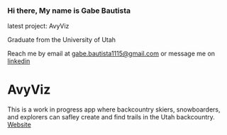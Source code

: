 ### Hi there, My name is Gabe Bautista

latest project: AvyViz

Graduate from the University of Utah

Reach me by email at gabe.bautista1115@gmail.com or message me on <a href="https://www.linkedin.com/in/gabriel-bautista-7b99201a2/">linkedin</a>


<h1>AvyViz</h1>
This is a work in progress app where backcountry skiers, snowboarders, and explorers can safley create and find trails in the Utah backcountry. 
<a href="https://avyviz.com/">Website</a>

